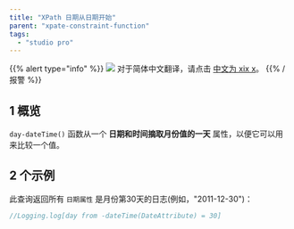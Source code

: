 ```yaml
---
title: "XPath 日期从日期开始"
parent: "xpate-constraint-function"
tags:
  - "studio pro"
---
```


{{% alert type="info" %}}
<img src="attachments/chinese-translation/china.png" style="display: inline-block; margin: 0" /> 对于简体中文翻译，请点击 [中文为 xix x](https://cdn.mendix.tencent-cloud.com/documentation/refguide8/xpath-day-from-datetime.pdf)。
{{% /报警 %}}

## 1 概览

`day-dateTime()` 函数从一个 **日期和时间摘取月份值的一天** 属性，以便它可以用来比较一个值。

## 2 个示例

此查询返回所有 `日期属性` 是月份第30天的日志(例如，"2011-12-30")：

```java
//Logging.log[day from -dateTime(DateAttribute) = 30]
```
